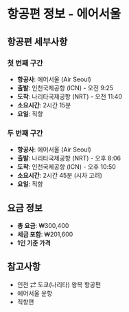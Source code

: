 # 항공편 정보 - 에어서울

## 항공편 세부사항

### 첫 번째 구간
- **항공사**: 에어서울 (Air Seoul)
- **출발**: 인천국제공항 (ICN) - 오전 9:25
- **도착**: 나리타국제공항 (NRT) - 오전 11:40
- **소요시간**: 2시간 15분
- **요일**: 직항

### 두 번째 구간  
- **항공사**: 에어서울 (Air Seoul)
- **출발**: 나리타국제공항 (NRT) - 오후 8:06
- **도착**: 인천국제공항 (ICN) - 오후 10:50
- **소요시간**: 2시간 45분 (시차 고려)
- **요일**: 직항

## 요금 정보
- **총 요금**: ₩300,400
- **세금 포함**: ₩201,600
- **1인 기준 가격**

## 참고사항
- 인천 ⇄ 도쿄(나리타) 왕복 항공편
- 에어서울 운항
- 직항편